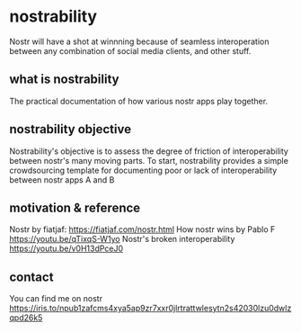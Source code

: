 # nostrability

Nostr will have a shot at winnning because of seamless interoperation between any combination of social media clients, and other stuff.

## what is nostrability
The practical documentation of how various nostr apps play together.

## nostrability objective
Nostrability's objective is to assess the degree of friction of interoperability between nostr's many moving parts. 
To start, nostrability provides a simple crowdsourcing template for documenting poor or lack of interoperability between nostr apps A and B

## motivation & reference
Nostr by fiatjaf: https://fiatjaf.com/nostr.html
How nostr wins by Pablo F https://youtu.be/qTixqS-W1yo
Nostr's broken interoperability https://youtu.be/v0H13dPceJ0

## contact
You can find me on nostr https://iris.to/npub1zafcms4xya5ap9zr7xxr0jlrtrattwlesytn2s42030lzu0dwlzqpd26k5
